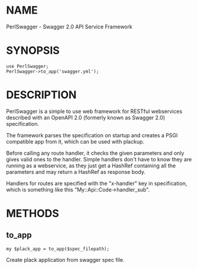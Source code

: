 # NAME

PerlSwagger - Swagger 2.0 API Service Framework

# SYNOPSIS

    use PerlSwagger;
    PerlSwagger->to_app('swagger.yml');

# DESCRIPTION

PerlSwagger is a simple to use web framework for RESTful webservices described with an OpenAPI 2.0 (formerly known as Swagger 2.0) specification.

The framework parses the specification on startup and creates a PSGI compatible app from it, which can be used with plackup.

Before calling any route handler, it checks the given parameters and only gives valid ones to the handler. Simple handlers don't have to know they are running as a webservice, as they just get a HashRef containing all the parameters and may return a HashRef as response body.

Handlers for routes are specified with the "x-handler" key in specification, which is something like this "My::Api::Code->handler\_sub".

# METHODS

## to\_app

    my $plack_app = to_app($spec_filepath);

Create plack application from swagger spec file.
